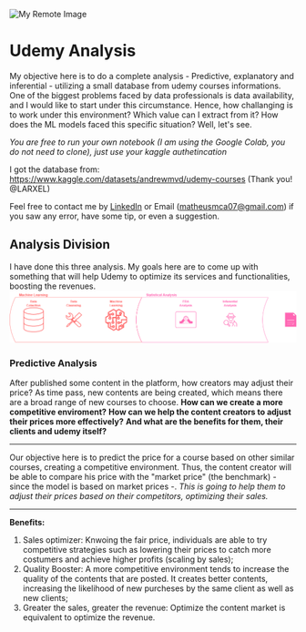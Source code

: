 ![My Remote Image](https://logodownload.org/wp-content/uploads/2019/07/udemy-logo.png)


# Udemy Analysis

My objective here is to do a complete analysis - Predictive, explanatory and inferential - utilizing a small database from udemy courses informations. One of the biggest problems faced by data professionals is data availability, and I would like to start under this circumstance. Hence, how challanging is to work under this environment? Which value can I extract from it? How does the ML models faced this specific situation? Well, let's see.

*You are free to run your own notebook (I am using the Google Colab, you do not need to clone), just use your kaggle authetincation*

I got the database from: https://www.kaggle.com/datasets/andrewmvd/udemy-courses (Thank you! @LARXEL)

Feel free to contact me by [LinkedIn](https://www.linkedin.com/in/m-mca/) or Email (matheusmca07@gmail.com) if you saw any error, have some tip, or even a suggestion. 

## Analysis Division
I have done this three analysis. My goals here are to come up with something that will help Udemy to optimize its services and functionalities, boosting the revenues.
![My Image](dg_2.png)
### Predictive Analysis

After published some content in the platform, how creators may adjust their price? As time pass, new contents are being created, which means there are a broad range of new courses to choose. **How can we create a more competitive enviroment?** **How can we help the content creators to adjust their prices more effectively?** **And what are the benefits for them, their clients and udemy itself?**

---
Our objective here is to predict the price for a course based on other similar courses, creating a competitive environment. Thus, the content creator will be able to compare his price with the "market price" (the benchmark) - since the model is based on market prices -. *This is going to help them to adjust their prices based on their competitors, optimizing their sales.*

---
**Benefits:**
1. Sales optimizer: Knwoing the fair price, individuals are able to try competitive strategies such as lowering their prices to catch more costumers and achieve higher profits (scaling by sales);
2. Quality Booster: A more competitive environment tends to increase the quality of the contents that are posted. It creates better contents, increasing the likelihood of new purcheses by the same client as well as new clients;
3. Greater the sales, greater the revenue: Optimize the content market is equivalent to optimize the revenue.
